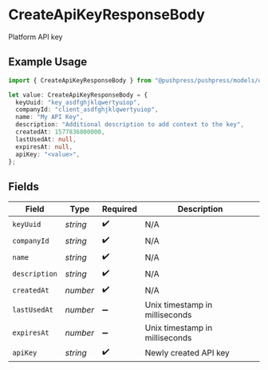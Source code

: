 # CreateApiKeyResponseBody

Platform API key

## Example Usage

```typescript
import { CreateApiKeyResponseBody } from "@pushpress/pushpress/models/operations";

let value: CreateApiKeyResponseBody = {
  keyUuid: "key_asdfghjklqwertyuiop",
  companyId: "client_asdfghjklqwertyuiop",
  name: "My API Key",
  description: "Additional description to add context to the key",
  createdAt: 1577836800000,
  lastUsedAt: null,
  expiresAt: null,
  apiKey: "<value>",
};
```

## Fields

| Field                          | Type                           | Required                       | Description                    |
| ------------------------------ | ------------------------------ | ------------------------------ | ------------------------------ |
| `keyUuid`                      | *string*                       | :heavy_check_mark:             | N/A                            |
| `companyId`                    | *string*                       | :heavy_check_mark:             | N/A                            |
| `name`                         | *string*                       | :heavy_check_mark:             | N/A                            |
| `description`                  | *string*                       | :heavy_check_mark:             | N/A                            |
| `createdAt`                    | *number*                       | :heavy_check_mark:             | N/A                            |
| `lastUsedAt`                   | *number*                       | :heavy_minus_sign:             | Unix timestamp in milliseconds |
| `expiresAt`                    | *number*                       | :heavy_minus_sign:             | Unix timestamp in milliseconds |
| `apiKey`                       | *string*                       | :heavy_check_mark:             | Newly created API key          |